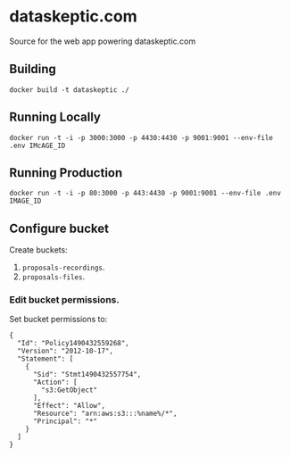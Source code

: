 # dataskeptic.com

Source for the web app powering dataskeptic.com

## Building

```
docker build -t dataskeptic ./
```

## Running Locally

```
docker run -t -i -p 3000:3000 -p 4430:4430 -p 9001:9001 --env-file .env IMcAGE_ID
```

## Running Production

```
docker run -t -i -p 80:3000 -p 443:4430 -p 9001:9001 --env-file .env IMAGE_ID
```

## Configure bucket
Create buckets:
 1. `proposals-recordings`.
 1. `proposals-files`.

### Edit bucket permissions.

Set bucket permissions to:
```
{
  "Id": "Policy1490432559268",
  "Version": "2012-10-17",
  "Statement": [
    {
      "Sid": "Stmt1490432557754",
      "Action": [
        "s3:GetObject"
      ],
      "Effect": "Allow",
      "Resource": "arn:aws:s3:::%name%/*",
      "Principal": "*"
    }
  ]
}
```
